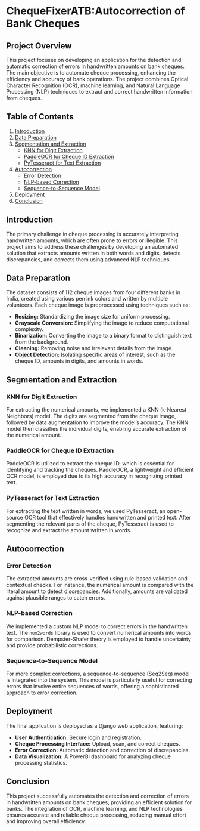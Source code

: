 # ChequeFixerATB:Autocorrection of Bank Cheques

## Project Overview
This project focuses on developing an application for the detection and automatic correction of errors in handwritten amounts on bank cheques. The main objective is to automate cheque processing, enhancing the efficiency and accuracy of bank operations. The project combines Optical Character Recognition (OCR), machine learning, and Natural Language Processing (NLP) techniques to extract and correct handwritten information from cheques.

## Table of Contents
1. [Introduction](#introduction)
2. [Data Preparation](#data-preparation)
3. [Segmentation and Extraction](#segmentation-and-extraction)
   - [KNN for Digit Extraction](#knn-for-digit-extraction)
   - [PaddleOCR for Cheque ID Extraction](#paddleocr-for-cheque-id-extraction)
   - [PyTesseract for Text Extraction](#pytesseract-for-text-extraction)
4. [Autocorrection](#autocorrection)
   - [Error Detection](#error-detection)
   - [NLP-based Correction](#nlp-based-correction)
   - [Sequence-to-Sequence Model](#sequence-to-sequence-model)
5. [Deployment](#deployment)
6. [Conclusion](#conclusion)

## Introduction
The primary challenge in cheque processing is accurately interpreting handwritten amounts, which are often prone to errors or illegible. This project aims to address these challenges by developing an automated solution that extracts amounts written in both words and digits, detects discrepancies, and corrects them using advanced NLP techniques.

## Data Preparation
The dataset consists of 112 cheque images from four different banks in India, created using various pen ink colors and written by multiple volunteers. Each cheque image is preprocessed using techniques such as:
- **Resizing:** Standardizing the image size for uniform processing.
- **Grayscale Conversion:** Simplifying the image to reduce computational complexity.
- **Binarization:** Converting the image to a binary format to distinguish text from the background.
- **Cleaning:** Removing noise and irrelevant details from the image.
- **Object Detection:** Isolating specific areas of interest, such as the cheque ID, amounts in digits, and amounts in words.

## Segmentation and Extraction
### KNN for Digit Extraction
For extracting the numerical amounts, we implemented a KNN (k-Nearest Neighbors) model. The digits are segmented from the cheque image, followed by data augmentation to improve the model’s accuracy. The KNN model then classifies the individual digits, enabling accurate extraction of the numerical amount.

### PaddleOCR for Cheque ID Extraction
PaddleOCR is utilized to extract the cheque ID, which is essential for identifying and tracking the cheques. PaddleOCR, a lightweight and efficient OCR model, is employed due to its high accuracy in recognizing printed text.

### PyTesseract for Text Extraction
For extracting the text written in words, we used PyTesseract, an open-source OCR tool that effectively handles handwritten and printed text. After segmenting the relevant parts of the cheque, PyTesseract is used to recognize and extract the amount written in words.

## Autocorrection
### Error Detection
The extracted amounts are cross-verified using rule-based validation and contextual checks. For instance, the numerical amount is compared with the literal amount to detect discrepancies. Additionally, amounts are validated against plausible ranges to catch errors.

### NLP-based Correction
We implemented a custom NLP model to correct errors in the handwritten text. The `num2words` library is used to convert numerical amounts into words for comparison. Dempster-Shafer theory is employed to handle uncertainty and provide probabilistic corrections.

### Sequence-to-Sequence Model
For more complex corrections, a sequence-to-sequence (Seq2Seq) model is integrated into the system. This model is particularly useful for correcting errors that involve entire sequences of words, offering a sophisticated approach to error correction.

## Deployment
The final application is deployed as a Django web application, featuring:
- **User Authentication:** Secure login and registration.
- **Cheque Processing Interface:** Upload, scan, and correct cheques.
- **Error Correction:** Automatic detection and correction of discrepancies.
- **Data Visualization:** A PowerBI dashboard for analyzing cheque processing statistics.

## Conclusion
This project successfully automates the detection and correction of errors in handwritten amounts on bank cheques, providing an efficient solution for banks. The integration of OCR, machine learning, and NLP technologies ensures accurate and reliable cheque processing, reducing manual effort and improving overall efficiency.

